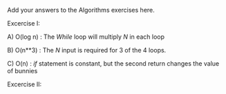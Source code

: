 Add your answers to the Algorithms exercises here.

Excercise I:

A)
        O(log n) :
            The *While* loop will multiply *N* in each loop

B)
        O(n**3) :
            The *N* input is required for 3 of the 4 loops.

C)
        O(n) :
            *if* statement is constant, but the second return changes the value of bunnies

Excercise II:

